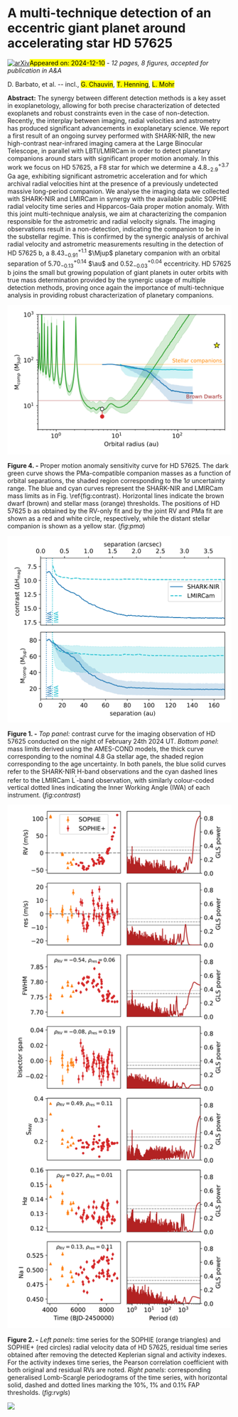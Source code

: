 <div class="macros" style="visibility:hidden;">
$\newcommand{\ensuremath}{}$
$\newcommand{\xspace}{}$
$\newcommand{\object}[1]{\texttt{#1}}$
$\newcommand{\farcs}{{.}''}$
$\newcommand{\farcm}{{.}'}$
$\newcommand{\arcsec}{''}$
$\newcommand{\arcmin}{'}$
$\newcommand{\ion}[2]{#1#2}$
$\newcommand{\textsc}[1]{\textrm{#1}}$
$\newcommand{\hl}[1]{\textrm{#1}}$
$\newcommand{\footnote}[1]{}$
$\newcommand{\gcm}{\ensuremath{ \rm{g} \rm{cm}^{-3}}\xspace}$
$\newcommand{\yr}{\ensuremath{ \rm a}\xspace}$
$\newcommand{\pc}{\ensuremath{ \rm pc}\xspace}$
$\newcommand{\Lsun}{\ensuremath{ {\rm L}_{\odot}}\xspace}$
$\newcommand{\Msun}{\ensuremath{ {\rm M}_{\odot}}\xspace}$
$\newcommand{\Rsun}{\ensuremath{ {\rm R}_{\odot}}\xspace}$
$\newcommand{\Mjup}{\ensuremath{ {\rm M}_{\rm Jup}}\xspace}$
$\newcommand{\mps}{\ensuremath{ {\rm m s}^{-1}}\xspace}$
$\newcommand{\kmps}{\ensuremath{ {\rm km s}^{-1}}\xspace}$
$\newcommand{\days}{\ensuremath{ \rm d}\xspace}$
$\newcommand{\au}{\ensuremath{ \rm au}\xspace}$
$\newcommand{\deg}{\ensuremath{ \rm deg}\xspace}$
$\newcommand{\sresinob}{\ensuremath{\sqrt{e_{\rm b}}\sin{\omega_{\rm b}}}\xspace}$
$\newcommand{\srecosob}{\ensuremath{\sqrt{e_{\rm b}}\cos{\omega_{\rm b}}}\xspace}$
$\newcommand$
$\newcommand$
$\newcommand{\gaia}{Gaia\xspace}$
$\newcommand{\hip}{Hipparcos\xspace}$
$\newcommand{\orvara}{\texttt{orvara}\xspace}$
$\newcommand{\exofast}{\texttt{EXOFASTv2}\xspace}$
$\newcommand{\smw}{\ensuremath{S_{\rm MW}}\xspace}$
$\newcommand{\deg}{\ensuremath{ {\rm deg}}\xspace}$
$\newcommand{\fd}{\ensuremath{^{\mathrm d}}}$
$\newcommand{\fh}{\ensuremath{^{\mathrm h}}}$
$\newcommand{\fm}{\ensuremath{^{\mathrm m}}}$
$\newcommand{\fs}{\ensuremath{^{\mathrm s}}}$
$\newcommand{\fdg}{\ensuremath{^\circ}}$
$\newcommand{\fmin}{\ensuremath{^\prime}}$
$\newcommand{\fsec}{\ensuremath{^{\prime\prime}}}$
$\newcommand{\teff}{\ensuremath{T_{\rm eff}}\xspace}$
$\newcommand{\logg}{\ensuremath{\log g}\xspace}$
$\newcommand{\gmag}{\ensuremath{G}\xspace}$
$\newcommand{\gbp}{\ensuremath{G_{\rm BP}}\xspace}$
$\newcommand{\grp}{\ensuremath{G_{\rm RP}}\xspace}$
$\newcommand{\parallax}{\ensuremath{\varpi}\xspace}$
$\newcommand{\feh}{\ensuremath{[\rm Fe/H]}\xspace}$
$\newcommand{\uprior}{\ensuremath{\mathcal{U}}}$
$\newcommand{\mum}{{ \mum}\xspace}$
$\newcommand{\mas}{ {mas}\xspace}$
$\newcommand{\masyr}{{mas a^{-1}}\xspace}$</div>



<div id="title">

# A multi-technique detection of an eccentric giant planet around accelerating star HD 57625

</div>
<div id="comments">

[![arXiv](https://img.shields.io/badge/arXiv-2412.06404-b31b1b.svg)](https://arxiv.org/abs/2412.06404)<mark>Appeared on: 2024-12-10</mark> -  _12 pages, 8 figures, accepted for publication in A&A_

</div>
<div id="authors">

D. Barbato, et al. -- incl., <mark>G. Chauvin</mark>, <mark>T. Henning</mark>, <mark>L. Mohr</mark>

</div>
<div id="abstract">

**Abstract:** The synergy between different detection methods is a key asset in exoplanetology, allowing for both precise characterization of detected exoplanets and robust constraints even in the case of non-detection. Recently, the interplay between imaging, radial velocities and astrometry has produced significant advancements in exoplanetary science. We report a first result of an ongoing survey performed with SHARK-NIR, the new high-contrast near-infrared imaging camera at the Large Binocular Telescope, in parallel with LBTI/LMIRCam in order to detect planetary companions around stars with significant proper motion anomaly. In this work we focus on HD 57625, a F8 star for which we determine a $4.8^{+3.7}_{-2.9}$ Ga age, exhibiting significant astrometric acceleration and for which archival radial velocities hint at the presence of a previously undetected massive long-period companion. We analyse the imaging data we collected with SHARK-NIR and LMIRCam in synergy with the available public SOPHIE radial velocity time series and Hipparcos-Gaia proper motion anomaly. With this joint multi-technique analysis, we aim at characterizing the companion responsible for the astrometric and radial velocity signals. The imaging observations result in a non-detection, indicating the companion to be in the substellar regime. This is confirmed by the synergic analysis of archival radial velocity and astrometric measurements resulting in the detection of HD 57625 b, a ${8.43}_{-0.91}^{+1.1}$ $\Mjup$ planetary companion with an orbital separation of ${5.70}_{-0.13}^{+0.14}$ $\au$ and ${0.52}_{-0.03}^{+0.04}$ eccentricity. HD 57625 b joins the small but growing population of giant planets in outer orbits with true mass determination provided by the synergic usage of multiple detection methods, proving once again the importance of multi-technique analysis in providing robust characterization of planetary companions.

</div>

<div id="div_fig1">

<img src="tmp_2412.06404/images/pma.png" alt="Fig4" width="100%"/>

**Figure 4. -** Proper motion anomaly sensitivity curve for HD 57625. The dark green curve shows the PMa-compatible companion masses as a function of orbital separations, the shaded region corresponding to the 1$\sigma$ uncertainty range. The blue and cyan curves represent the SHARK-NIR and LMIRCam mass limits as in Fig. \ref{fig:contrast}. Horizontal lines indicate the  brown dwarf (brown) and stellar mass (orange) thresholds. The positions of HD 57625 b as obtained by the RV-only fit and by the joint RV and PMa fit are shown as a red and white circle, respectively, while the distant stellar companion is shown as a yellow star. (*fig:pma*)

</div>
<div id="div_fig2">

<img src="tmp_2412.06404/images/contrast.png" alt="Fig1" width="100%"/>

**Figure 1. -** _Top panel:_ contrast curve for the imaging observation of HD 57625 conducted on the night of February 24th 2024 UT. _Bottom panel_: mass limits derived using the AMES-COND models, the thick curve corresponding to the nominal 4.8 Ga stellar age, the shaded region corresponding to the age uncertainty. In both panels, the blue solid curves refer to the SHARK-NIR H-band observations and the cyan dashed lines refer to the LMIRCam L$^\prime$-band observation, with similarly colour-coded vertical dotted lines indicating the Inner Working Angle (IWA) of each instrument. (*fig:contrast*)

</div>
<div id="div_fig3">

<img src="tmp_2412.06404/images/rvgls.png" alt="Fig2" width="100%"/>

**Figure 2. -** _Left panels_: time series for the SOPHIE (orange triangles) and SOPHIE+ (red circles) radial velocity data of HD 57625, residual time series obtained after removing the detected Keplerian signal and activity indexes. For the activity indexes time series, the Pearson correlation coefficient with both original and residual RVs are noted. _Right panels_: corresponding generalised Lomb-Scargle periodograms of the time series, with horizontal solid, dashed and dotted lines marking the 10\%, 1\% and 0.1\% FAP thresholds. (*fig:rvgls*)

</div><div id="qrcode"><img src=https://api.qrserver.com/v1/create-qr-code/?size=100x100&data="https://arxiv.org/abs/2412.06404"></div>